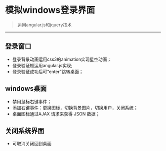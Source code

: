 # 模拟windows登录界面
 > 运用angular.js和jquery技术
 ***
## 登录窗口
* 登录背景动画运用css3的animation实现星空动画；
* 登录验证框运用angular.js实现;
* 登录验证成功后可“enter”跳转桌面；
## windows桌面
* 禁用鼠标右键事件；
* 添加右键事件：更换图标，切换背景图片，切换用户，关闭系统；
* 桌面图标通过AJAX 请求来获得 JSON 数据；
## 关闭系统界面
* 可取消关闭回到桌面